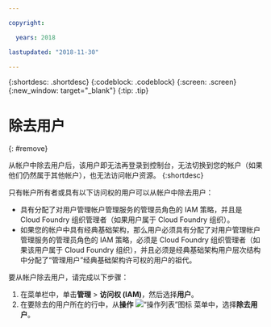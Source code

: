 ```yaml
---

copyright:

  years: 2018

lastupdated: "2018-11-30"

---
```


{:shortdesc: .shortdesc}
{:codeblock: .codeblock}
{:screen: .screen}
{:new_window: target="_blank"}
{:tip: .tip}

# 除去用户
{: #remove}

从帐户中除去用户后，该用户即无法再登录到控制台，无法切换到您的帐户（如果他们仍然属于其他帐户），也无法访问帐户资源。
{:shortdesc}

只有帐户所有者或具有以下访问权的用户可以从帐户中除去用户：

* 具有分配了对用户管理帐户管理服务的管理员角色的 IAM 策略，并且是 Cloud Foundry 组织管理者（如果用户属于 Cloud Foundry 组织）。
* 如果您的帐户中具有经典基础架构，那么用户必须具有分配了对用户管理帐户管理服务的管理员角色的 IAM 策略，必须是 Cloud Foundry 组织管理者（如果该用户属于 Cloud Foundry 组织），并且必须是经典基础架构用户层次结构中分配了“管理用户”经典基础架构许可权的用户的祖代。

要从帐户除去用户，请完成以下步骤：

1. 在菜单栏中，单击**管理** &gt; **访问权 (IAM)**，然后选择**用户**。
2. 在要除去的用户所在的行中，从**操作** ![“操作列表”图标](../icons/action-menu-icon.svg) 菜单中，选择**除去用户**。

